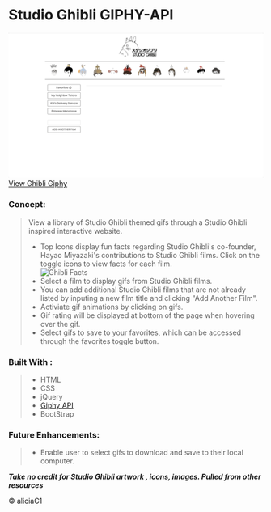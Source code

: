 # Studio Ghibli GIPHY-API
![Ghibli landing page](./assets/images/ghiblilandingpg.gif)
[View Ghibli Giphy](https://aliciac1.github.io/Ghibli-API/)

### Concept: 
> View a library of Studio Ghibli themed gifs through a Studio Ghibli inspired interactive website.
> - Top Icons display fun facts regarding Studio Ghibli's co-founder, Hayao Miyazaki's contributions to Studio Ghibli films. Click on the toggle icons to view facts for each film.  
        ![Ghibli Facts](./assets/images/ghiblifacts.gif)
  > - Select a film to display gifs from Studio Ghibli films. 
  > - You can add additional Studio Ghibli films that are not already listed by inputing a new  film title and clicking "Add Another Film".
  > - Activiate gif animations by clicking on gifs. 
  > - Gif rating will be displayed at bottom of the page when hovering over the gif. 
  > - Select gifs to save to your favorites, which can be accessed through the favorites toggle button. 

### Built With : 
> - HTML 
> - CSS 
> - jQuery
> - [Giphy API](https://developers.giphy.com/)
> - BootStrap 

### Future Enhancements: 
> - Enable user to select gifs to download and save to their local computer. 

***Take no credit for Studio Ghibli artwork , icons, images. Pulled from other resources***

© aliciaC1
